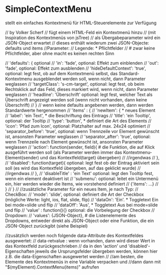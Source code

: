 # SimpleContextMenu
stellt ein einfaches Kontextmenü für HTML-Steuerelemente zur Verfügung

// by Volker Scherf
// fügt einem HTML-Feld ein Kontextmenü hinzu
// (mit Inspiration des Kontextmenüs von jsTree)
// als Übergabeparameter wird ein JSON-Object erwartet
// dieses enthält wiederum zwei JSON-Objecte: defaults und items
//Parameter:
// Legende:  * Pflichtfelder
//           # zwar keine Pflichtfelder, aber ohne macht es keinen rechten Sinn

// 'defaults': {                                optional
//  'in': 'fade',                               optional: Effekt zum einblenden
//  'out': 'fade',                              optional: Effekt zum ausblenden
//  'hideDefaultContext': 'true',               optional: legt fest, ob auf dem Kontextmenü selbst, das Standard-Kontextmenu ausgeblendet werden soll, wenn nicht, dann Parameter weglassen
//  'targetClass': 's-cm-target',               optional: legt fest, ob beim Rechtsklick auf das Feld, dieses markiert wird, wenn nicht, dann Parameter weglassen
//  'headline': 'Überschrift'                   optional: legt fest, welcher Text als Überschrift angezeigt werden soll (wenn nicht vorhanden, dann keine Überschrift)
// }
// wenn keine defaults angebenen werden, dann werden Standardwerte hergenommen
// 'items' : {
//  'newItem': {                                * neues Element   
//      'label': 'ein Text',                    * die Beschriftung des Eintrags
//      'title': 'ein Tooltip',                 optional: der Tooltip
//      'type': 'button',                       * definiert die Art des Elements
//      'icon': 'Pfad zum Icon',                optional: Platzhalter auf max. 24x24 optimiert
//      'separator_before': 'true',             optional: wenn Trennzeile vor Element gewünscht ist, ansonsten Parameter weglassen
//      'separator_after': 'true',              optional: wenn Trennzeile nach Element gewünscht ist, ansonsten Parameter weglassen
//      'action': function(sender, field){      # die Funktion, die auf Klick ausgeführt werden soll (als Parameter werden immer das Kontextmenu-Element(sender) und das Kontextfeld(target) übergeben)
//                      //irgendwas
//                  },
//      'disabled': function(target){           optional: legt fest ob der Eintrag aktiviert sein soll (es wird das Kontextfeld übergeben, auf das geklickt wurde)
//                      //irgendwas
//                  },
//      'disableTitle' : 'ein Text'             optional: legt den Tooltip fest, wenn ein element deaktivert ist
//      'submenu':                              optional: leitet ein Untermenü ein, hier werden wieder die Items, wie vorstehend definiert
//          {'items': ...}
//  }
// }
//
//zusätzliche Parameter für ein neues Item, je nach Typ:
// CheckBox:
//      'mode': 'slide',                        optional: definiert die Art der Checkbox (mögliche Werte: light, ios, flat, slide, flip)
//      'dataOn': 'Ein'.                        * Toggletext Ein bei mode=slide und flip
//      'dataOff': 'Aus',                       * Toggletext Aus bei mode=slide und flip
//      'value' : function(){}                  optional: die Vorbelegung der Checkbox
// Dropdown:
//      'values': {JSON-Object},                # die Listenelemente des Dropdowns, entweder direkt als JSON-Object oder eine Funktion, die ein JSON-Object zurückgibt (siehe Beispiel)


//zusätzlich werden noch folgende data-Attribute des Kontextfeldes ausgewertet:
// data-retvalue   : wenn vorhanden, dann wird dieser Wert in das Kontextfeld zurückgeschrieben
// da in den 'action' und 'disabled'-Eigenschaften jeweils die Ursprungsfelder übergeben werden, können hier z.B. die data-Eigenschaften ausgewertet werden
//
//am besten, die Elemente des Kontextmenüs in eine Variable verpacken und
//dann dann mit "$(myElement).ContextMenu(items)" aufrufen
